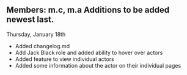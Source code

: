 Members: m.c, m.a
Additions to be added newest last.
----------------------------------

Thursday, January 18th
 - Added changelog.md
 - Add Jack Black role and added ability to hover over actors
 - Added feature to view individual actors
 - Added some information about the actor on their individual pages
